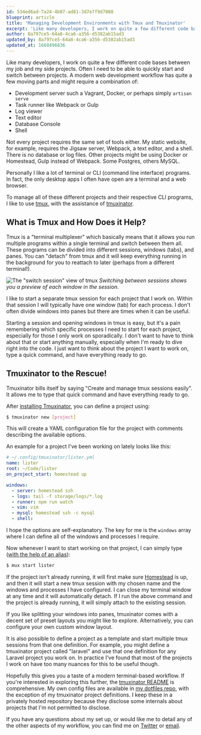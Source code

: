 ```yaml
---
id: 534ed6ad-7a24-4b07-ad81-3d7e7f9d7808
blueprint: article
title: 'Managing Development Environments with Tmux and Tmuxinator'
excerpt: 'Like many developers, I work on quite a few different code bases between my job and my side projects. Here I have described how I manage switching between all of the different tools required for each project.'
author: 8a797ce5-64a8-4ca6-a356-d5382ab15ad3
updated_by: 8a797ce5-64a8-4ca6-a356-d5382ab15ad3
updated_at: 1668496836
---
```

Like many developers, I work on quite a few different code bases between my job and my side projects. Often I need to be able to quickly start and switch between projects. A modern web development workflow has quite a few moving parts and might require a combination of:

* Development server such a Vagrant, Docker, or perhaps simply `artisan serve`
* Task runner like Webpack or Gulp
* Log viewer
* Text editor
* Database Console
* Shell

Not every project requires the same set of tools either. My static website, for example, requires the Jigsaw server, Webpack, a text editor, and a shell. There is no database or log files. Other projects might be using Docker or Homestead, Gulp instead of Webpack. Some Postgres, others MySQL.

Personally I like a lot of terminal or CLI (command line interface) programs. In fact, the only desktop apps I often have open are a terminal and a web browser.

To manage all of these different projects and their respective CLI programs, I like to use [tmux](https://github.com/tmux/tmux/wiki), with the assistance of [tmuxinator](https://github.com/tmuxinator/tmuxinator).

## What is Tmux and How Does it Help?

Tmux is a "terminal multiplexer" which basically means that it allows you run multiple programs within a single terminal and switch between them all. These programs can be divided into different sessions, windows (tabs), and panes. You can "detach" from tmux and it will keep everything running in the background for you to reattach to later (perhaps from a different terminal!).

![The "switch session" view of tmux](/assets/images/switching-sessions.png)
*Switching between sessions shows you a preview of each window in the session.*

I like to start a separate tmux session for each project that I work on. Within that session I will typically have one window (tab) for each process. I don't often divide windows into panes but there are times when it can be useful.

Starting a session and opening windows in tmux is easy, but it's a pain remembering which specific processes I need to start for each project, especially for those I only work on sporadically. I don't want to have to think about that or start anything manually, especially when I'm ready to dive right into the code. I just want to think about the project I want to work on, type a quick command, and have everything ready to go.

## Tmuxinator to the Rescue!

Tmuxinator bills itself by saying "Create and manage tmux sessions easily". It allows me to type that quick command and have everything ready to go.

After [installing Tmuxinator](https://github.com/tmuxinator/tmuxinator#installation), you can define a project using:

```sh
$ tmuxinator new [project]
```

This will create a YAML configuration file for the project with comments describing the available options.

An example for a project I've been working on lately looks like this:

```yaml
# ~/.config/tmuxinator/lister.yml
name: lister
root: ~/Code/lister
on_project_start: homestead up

windows:
  - server: homestead ssh
  - logs: tail -f storage/logs/*.log
  - runner: npm run watch
  - vim: vim
  - mysql: homestead ssh -c mysql
  - shell:
```

I hope the options are self-explanatory. The key for me is the `windows` array where I can define all of the windows and processes I require.

Now whenever I want to start working on that project, I can simply type ([with the help of an alias](https://github.com/tmuxinator/tmuxinator#shorthand)):

```sh
$ mux start lister
```

If the project isn't already running, it will first make sure [Homestead](https://laravel.com/docs/5.7/homestead) is up, and then it will start a new tmux session with my chosen name and the windows and processes I have configured. I can close my terminal window at any time and it will automatically detach. If I run the above command and the project is already running, it will simply attach to the existing session.

If you like splitting your windows into panes, tmuxinator comes with a decent set of preset layouts you might like to explore. Alternatively, you can configure your own custom window layout.

It is also possible to define a project as a template and start multiple tmux sessions from that one definition. For example, you might define a tmuxinator project called "laravel" and use that one definition for any Laravel project you work on. In practice I've found that most of the projects I work on have too many nuances for this to be useful though.

Hopefully this gives you a taste of a modern terminal-based workflow. If you're interested in exploring this further, the [tmuxinator README](https://github.com/tmuxinator/tmuxinator/blob/master/README.md) is comprehensive. My own config files are available in [my dotfiles repo](https://github.com/jessarcher/dotfiles), with the exception of my tmuxinator project definitions. I keep these in a privately hosted repository because they disclose some internals about projects that I'm not permitted to disclose.

If you have any questions about my set up, or would like me to detail any of the other aspects of my workflow, you can find me on [Twitter](https://twitter.com/jessarchercodes) or [email](/contact).
